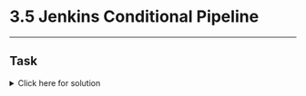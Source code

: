 # 3.5 Jenkins Conditional Pipeline
---
## Task

<details>
  <summary>Click here for solution</summary>

  ## Solution
  
</details>

